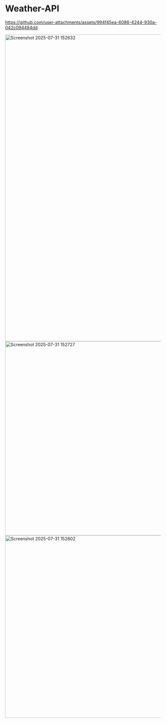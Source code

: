 # Weather-API


https://github.com/user-attachments/assets/994f45ea-6086-4244-930a-042c094484dd


<img width="1907" height="994" alt="Screenshot 2025-07-31 152632" src="https://github.com/user-attachments/assets/0cc55994-9eaf-4332-aa3b-5ad1d119ef3c" />
<img width="545" height="629" alt="Screenshot 2025-07-31 152727" src="https://github.com/user-attachments/assets/d4dccdbe-1e99-4f8a-87ec-d80275dbbcff" />
<img width="585" height="591" alt="Screenshot 2025-07-31 152802" src="https://github.com/user-attachments/assets/e47c78c0-d1cf-4916-a347-7bd571f0148b" />
